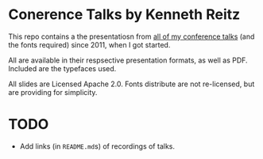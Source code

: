 # Conerence Talks by Kenneth Reitz

This repo contains a the presentatiosn from [all of my conference talks](https://www.kennethreitz.org/talks) (and the fonts required) since 2011, when I got started. 

All are available in their respsective presentation formats, as well as PDF. Included are the typefaces used.

All slides are Licensed Apache 2.0. Fonts distribute are not re-licensed, but are providing for simplicity.

# TODO

- Add links (in `README.md`s) of recordings of talks.
